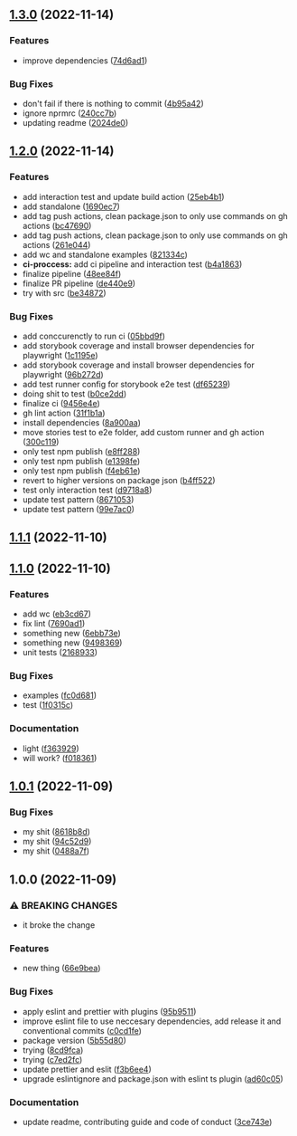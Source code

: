

## [1.3.0](https://github.com/doccoio/docco-wip/compare/1.2.0...1.3.0) (2022-11-14)


### Features

* improve dependencies ([74d6ad1](https://github.com/doccoio/docco-wip/commit/74d6ad122139232c192aac6d92531e8592ecc401))


### Bug Fixes

* don't fail if there is nothing to commit ([4b95a42](https://github.com/doccoio/docco-wip/commit/4b95a42e32f5b608b81527486858cd26cc32d1b5))
* ignore nprmrc ([240cc7b](https://github.com/doccoio/docco-wip/commit/240cc7b90779f062b1b6c94266e09c25aea0407b))
* updating readme ([2024de0](https://github.com/doccoio/docco-wip/commit/2024de0996392dff67bfb90527b0c310e0b8d585))

## [1.2.0](https://github.com/doccoio/docco-wip/compare/1.1.1...1.2.0) (2022-11-14)


### Features

* add interaction test and update build action ([25eb4b1](https://github.com/doccoio/docco-wip/commit/25eb4b1734dac7b83f7eaa1abc83437263d995b4))
* add standalone ([1690ec7](https://github.com/doccoio/docco-wip/commit/1690ec75a02c0f340f0995c839aa59f7a6681327))
* add tag push actions, clean package.json to only use commands on gh actions ([bc47690](https://github.com/doccoio/docco-wip/commit/bc47690755cefde4d450f56bce32da416548203b))
* add tag push actions, clean package.json to only use commands on gh actions ([261e044](https://github.com/doccoio/docco-wip/commit/261e04486ed9bfb29cbb1f029a5dc3e200a6eabb))
* add wc and standalone examples ([821334c](https://github.com/doccoio/docco-wip/commit/821334ceb1a9aab9f391e291ef07066fc9a11b40))
* **ci-proccess:** add ci pipeline and interaction test ([b4a1863](https://github.com/doccoio/docco-wip/commit/b4a1863e436e56b51ab29c7d1f236cd4fb4387a6))
* finalize pipeline ([48ee84f](https://github.com/doccoio/docco-wip/commit/48ee84fcb94f0d5b06a885f5cb23f6b4c893a99d))
* finalize PR pipeline ([de440e9](https://github.com/doccoio/docco-wip/commit/de440e9e8313fe66bba90c1ea748ebc72279df18))
* try with src ([be34872](https://github.com/doccoio/docco-wip/commit/be348722b82a4623def1a170a0f8d69193fe0228))


### Bug Fixes

* add conccurenctly to run ci ([05bbd9f](https://github.com/doccoio/docco-wip/commit/05bbd9ff1bf88b823d10ffd0215d33e02917f00a))
* add storybook coverage and install browser dependencies for playwright ([1c1195e](https://github.com/doccoio/docco-wip/commit/1c1195e91e5fa65ae40587e7ff4a0e0a69d46ce2))
* add storybook coverage and install browser dependencies for playwright ([96b272d](https://github.com/doccoio/docco-wip/commit/96b272d0a3870bda54ac2c107da03e6496a270dc))
* add test runner config for storybook e2e test ([df65239](https://github.com/doccoio/docco-wip/commit/df652398c50871e8c285aea7a619d68a9d8e0398))
* doing shit to test ([b0ce2dd](https://github.com/doccoio/docco-wip/commit/b0ce2dd989d0305e848803acbbd9631b1f41e47e))
* finalize ci ([9456e4e](https://github.com/doccoio/docco-wip/commit/9456e4e8633e87a839b5bfb19c49745f836203bc))
* gh lint action ([31f1b1a](https://github.com/doccoio/docco-wip/commit/31f1b1aea9a7151cfa594784dc3a7fc988c2413f))
* install dependencies ([8a900aa](https://github.com/doccoio/docco-wip/commit/8a900aad88ffdbbd704680f84f46bb67a8f09274))
* move stories test to e2e folder, add custom runner and gh action ([300c119](https://github.com/doccoio/docco-wip/commit/300c11915e9f39e973831488c42efcb5dd03b4fc))
* only test npm publish ([e8ff288](https://github.com/doccoio/docco-wip/commit/e8ff288833fbcdff48dc2dbfd59b4664f07fde41))
* only test npm publish ([e1398fe](https://github.com/doccoio/docco-wip/commit/e1398feb07878393da429e8aeae7a63f037ce756))
* only test npm publish ([f4eb61e](https://github.com/doccoio/docco-wip/commit/f4eb61e2d6f34339bbd5d10c85a1fc158c78be97))
* revert to higher versions on package json ([b4ff522](https://github.com/doccoio/docco-wip/commit/b4ff5224646fa2cfaca71e63eea3e5ef100a1d1c))
* test only interaction test ([d9718a8](https://github.com/doccoio/docco-wip/commit/d9718a89cc8485ac59285999e5204388ba17739b))
* update test pattern ([8671053](https://github.com/doccoio/docco-wip/commit/86710536ef4b67b4b9555faf85b7a498674babe1))
* update test pattern ([99e7ac0](https://github.com/doccoio/docco-wip/commit/99e7ac061513a19adf6242073afbbf6310b5ed2d))

## [1.1.1](https://github.com/doccoio/docco-wip/compare/1.1.0...1.1.1) (2022-11-10)

## [1.1.0](https://github.com/doccoio/docco-wip/compare/1.0.1...1.1.0) (2022-11-10)


### Features

* add wc ([eb3cd67](https://github.com/doccoio/docco-wip/commit/eb3cd670a05bad03a790d4259d33fe8e44ab2f8f))
* fix lint ([7690ad1](https://github.com/doccoio/docco-wip/commit/7690ad1ed0c7cece88f90b0078ca78ca4af0a480))
* something new ([6ebb73e](https://github.com/doccoio/docco-wip/commit/6ebb73ebccd38300dfee746574f914d2dc247eed))
* something new ([9498369](https://github.com/doccoio/docco-wip/commit/9498369077b0e290824222f4bed4a2ff766e91c2))
* unit tests ([2168933](https://github.com/doccoio/docco-wip/commit/2168933e4ad0f6594fa294133288a9714b8cbd5a))


### Bug Fixes

* examples ([fc0d681](https://github.com/doccoio/docco-wip/commit/fc0d681bd4058de0fef9a0ea2d98de6d4754e941))
* test ([1f0315c](https://github.com/doccoio/docco-wip/commit/1f0315cc3b5f37128586c387157d9ba0f6cbd520))


### Documentation

* light ([f363929](https://github.com/doccoio/docco-wip/commit/f3639297c14e0de8f0de7e6eb75f4b7b6aff9aec))
* will work? ([f018361](https://github.com/doccoio/docco-wip/commit/f018361779b54fd5636737ba63fd267add6a81a2))

## [1.0.1](https://github.com/doccoio/docco-wip/compare/1.0.0...1.0.1) (2022-11-09)


### Bug Fixes

* my shit ([8618b8d](https://github.com/doccoio/docco-wip/commit/8618b8d4283e93396af9fbdf6f32585dbd91e5f8))
* my shit ([94c52d9](https://github.com/doccoio/docco-wip/commit/94c52d9160d8f3c045ab0adccc8c7a445527301b))
* my shit ([0488a7f](https://github.com/doccoio/docco-wip/commit/0488a7f8a8375daf0bed5d837e6aa7743c191041))

## 1.0.0 (2022-11-09)


### ⚠ BREAKING CHANGES

* it broke the change

### Features

* new thing ([66e9bea](https://github.com/doccoio/docco-wip/commit/66e9bea8bf26d9d98193c62005303189a688038e))


### Bug Fixes

* apply eslint and prettier with plugins ([95b9511](https://github.com/doccoio/docco-wip/commit/95b9511bd268e943e17bc980ad6d7693d3c07714))
* improve eslint file to use neccesary dependencies, add release it and conventional commits ([c0cd1fe](https://github.com/doccoio/docco-wip/commit/c0cd1fe5178beddf076283a8b600603c993a5763))
* package version ([5b55d80](https://github.com/doccoio/docco-wip/commit/5b55d8049791ab57b37e4724ef8dc272937b21ec))
* trying ([8cd9fca](https://github.com/doccoio/docco-wip/commit/8cd9fcad96361845007e2e773a39eecf2875e06e))
* trying ([c7ed2fc](https://github.com/doccoio/docco-wip/commit/c7ed2fcdabc747c08306c1b9e8906c8719981335))
* update prettier and eslit ([f3b6ee4](https://github.com/doccoio/docco-wip/commit/f3b6ee4be49ef621dd0cec2ba045dae9d32554e3))
* upgrade eslintignore and package.json with eslint ts plugin ([ad60c05](https://github.com/doccoio/docco-wip/commit/ad60c05165d3798cf399804adaa3eda6beb81797))


### Documentation

* update readme, contributing guide and code of conduct ([3ce743e](https://github.com/doccoio/docco-wip/commit/3ce743e1b4cdee1646051695ff406795b287f57c))